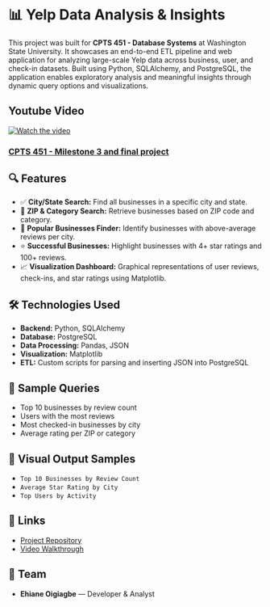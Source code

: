 # 📊 Yelp Data Analysis & Insights

This project was built for **CPTS 451 - Database Systems** at Washington State University. It showcases an end-to-end ETL pipeline and web application for analyzing large-scale Yelp data across business, user, and check-in datasets. Built using Python, SQLAlchemy, and PostgreSQL, the application enables exploratory analysis and meaningful insights through dynamic query options and visualizations.

## Youtube Video
[![Watch the video](https://img.youtube.com/vi/VPdj3VkV9Es/maxresdefault.jpg)](https://youtu.be/VPdj3VkV9Es)

### [CPTS 451 - Milestone 3 and final project](https://youtu.be/VPdj3VkV9Es)

## 🔍 Features

- ✅ **City/State Search:** Find all businesses in a specific city and state.
- 📍 **ZIP & Category Search:** Retrieve businesses based on ZIP code and category.
- 🧾 **Popular Businesses Finder:** Identify businesses with above-average reviews per city.
- ⭐ **Successful Businesses:** Highlight businesses with 4+ star ratings and 100+ reviews.
- 📈 **Visualization Dashboard:** Graphical representations of user reviews, check-ins, and star ratings using Matplotlib.

## 🛠️ Technologies Used

- **Backend:** Python, SQLAlchemy  
- **Database:** PostgreSQL  
- **Data Processing:** Pandas, JSON  
- **Visualization:** Matplotlib  
- **ETL:** Custom scripts for parsing and inserting JSON into PostgreSQL



## 🧪 Sample Queries

- Top 10 businesses by review count  
- Users with the most reviews  
- Most checked-in businesses by city  
- Average rating per ZIP or category  

## 📸 Visual Output Samples

- `Top 10 Businesses by Review Count`  
- `Average Star Rating by City`  
- `Top Users by Activity`

## 🔗 Links

- [Project Repository](https://github.com/Ehiane/Yelp-Data-Analysis)
- [Video Walkthrough](https://www.youtube.com/watch?v=VPdj3VkV9Es)

## 🤝 Team

- **Ehiane Oigiagbe** — Developer & Analyst
